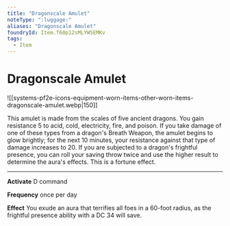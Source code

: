 ```yaml
---
title: "Dragonscale Amulet"
noteType: ":luggage:"
aliases: "Dragonscale Amulet"
foundryId: Item.T60p12sMLYW5EMKv
tags:
  - Item
---
```


# Dragonscale Amulet
![[systems-pf2e-icons-equipment-worn-items-other-worn-items-dragonscale-amulet.webp|150]]

This amulet is made from the scales of five ancient dragons. You gain resistance 5 to acid, cold, electricity, fire, and poison. If you take damage of one of these types from a dragon's Breath Weapon, the amulet begins to glow brightly; for the next 10 minutes, your resistance against that type of damage increases to 20. If you are subjected to a dragon's frightful presence, you can roll your saving throw twice and use the higher result to determine the aura's effects. This is a fortune effect.

* * *

**Activate** D command

**Frequency** once per day

**Effect** You exude an aura that terrifies all foes in a 60-foot radius, as the frightful presence ability with a DC 34 will save.
